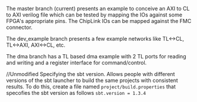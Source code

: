The master branch (current) presents an example to conceive an AXI to CL to AXI verilog file which can be tested by mapping the IOs against some FPGA's appropriate pins. The ChipLink IOs can be mapped against the FMC connector.

The dev_example branch presents a few example networks like TL<->CL, TL<->AXI, AXI<->CL, etc. 

The dma branch has a TL based dma example with 2 TL ports for reading and writing and a register interface for command/control.

//Unmodified
Specifying the sbt version. Allows people with different versions of the
sbt launcher to build the same projects with consistent results. To do this,
create a file named ```project/build.properties``` that specofies the sbt version as
follows
```sbt.version = 1.3.4```


